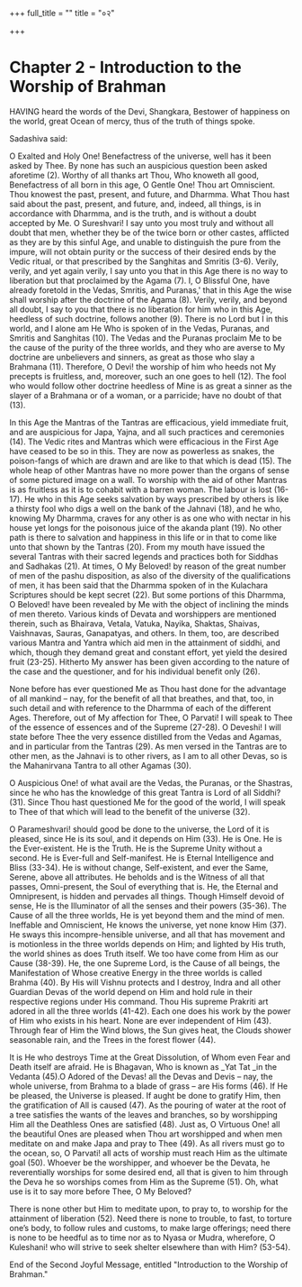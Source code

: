 +++
full_title = ""
title = "०२"

+++


# Chapter 2  - Introduction to the Worship of Brahman

HAVING heard the words of the Devi, Shangkara, Bestower of happiness on the world, great Ocean of mercy, thus of the truth of things spoke.

Sadashiva said:

O Exalted and Holy One! Benefactress of the universe, well has it been asked by Thee. By none has such an auspicious question been asked aforetime (2). Worthy of all thanks art Thou, Who knoweth all good, Benefactress of all born in this age, O Gentle One! Thou art Omniscient. Thou knowest the past, present, and future, and Dharmma. What Thou hast said about the past, present, and future, and, indeed, all things, is in accordance with Dharmma, and is the truth, and is without a doubt accepted by Me. O Sureshvari! I say unto you most truly and without all doubt that men, whether they be of the twice born or other castes, afflicted as they are by this sinful Age, and unable to distinguish the pure from the impure, will not obtain purity or the success of their desired ends by the Vedic ritual, or that prescribed by the Sanghitas and Smritis (3-6). Verily, verily, and yet again verily, I say unto you that in this Age there is no way to liberation but that proclaimed by the Agama (7). I, O Blissful One, have already foretold in the Vedas, Smritis, and Puranas,' that in this Age the wise shall worship after the doctrine of the Agama (8). Verily, verily, and beyond all doubt, I say to you that there is no liberation for him who in this Age, heedless of such doctrine, follows another (9). There is no Lord but I in this world, and I alone am He Who is spoken of in the Vedas, Puranas, and Smritis and Sanghitas (10). The Vedas and the Puranas proclaim Me to be the cause of the purity of the three worlds, and they who are averse to My doctrine are unbelievers and sinners, as great as those who slay a Brahmana (11). Therefore, O Devi! the worship of him who heeds not My precepts is fruitless, and, moreover, such an one goes to hell (12). The fool who would follow other doctrine heedless of Mine is as great a sinner as the slayer of a Brahmana or of a woman, or a parricide; have no doubt of that (13).

In this Age the Mantras of the Tantras are efficacious, yield immediate fruit, and are auspicious for Japa, Yajna, and all such practices and ceremonies (14). The Vedic rites and Mantras which were efficacious in the First Age have ceased to be so in this. They are now as powerless as snakes, the poison-fangs of which are drawn and are like to that which is dead (15). The whole heap of other Mantras have no more power than the organs of sense of some pictured image on a wall. To worship with the aid of other Mantras is as fruitless as it is to cohabit with a barren woman. The labour is lost (16-17). He who in this Age seeks salvation by ways prescribed by others is like a thirsty fool who digs a well on the bank of the Jahnavi (18), and he who, knowing My Dharmma, craves for any other is as one who with nectar in his house yet longs for the poisonous juice of the akanda plant (19). No other path is there to salvation and happiness in this life or in that to come like unto that shown by the Tantras (20). From my mouth have issued the several Tantras with their sacred legends and practices both for Siddhas and Sadhakas (21). At times, O My Beloved! by reason of the great number of men of the pashu disposition, as also of the diversity of the qualifications of men, it has been said that the Dharmma spoken of in the Kulachara Scriptures should be kept secret (22). But some portions of this Dharmma, O Beloved! have been revealed by Me with the object of inclining the minds of men thereto. Various kinds of Devata and worshippers are mentioned therein, such as Bhairava, Vetala, Vatuka, Nayika, Shaktas, Shaivas, Vaishnavas, Sauras, Ganapatyas, and others. In them, too, are described various Mantra and Yantra which aid men in the attainment of siddhi, and which, though they demand great and constant effort, yet yield the desired fruit (23-25). Hitherto My answer has been given according to the nature of the case and the questioner, and for his individual benefit only (26).

None before has ever questioned Me as Thou hast done for the advantage of all mankind – nay, for the benefit of all that breathes, and that, too, in such detail and with reference to the Dharmma of each of the different Ages. Therefore, out of My affection for Thee, O Parvati! I will speak to Thee of the essence of essences and of the Supreme (27-28). O Deveshi! I will state before Thee the very essence distilled from the Vedas and Agamas, and in particular from the Tantras (29). As men versed in the Tantras are to other men, as the Jahnavi is to other rivers, as I am to all other Devas, so is the Mahanirvana Tantra to all other Agamas (30).

O Auspicious One! of what avail are the Vedas, the Puranas, or the Shastras, since he who has the knowledge of this great Tantra is Lord of all Siddhi? (31). Since Thou hast questioned Me for the good of the world, I will speak to Thee of that which will lead to the benefit of the universe (32).

O Parameshvari! should good be done to the universe, the Lord of it is pleased, since He is its soul, and it depends on Him (33). He is One. He is the Ever-existent. He is the Truth. He is the Supreme Unity without a second. He is Ever-full and Self-manifest. He is Eternal Intelligence and Bliss (33-34). He is without change, Self-existent, and ever the Same, Serene, above all attributes. He beholds and is the Witness of all that passes, Omni-present, the Soul of everything that is. He, the Eternal and Omnipresent, is hidden and pervades all things. Though Himself devoid of sense, He is the Illuminator of all the senses and their powers (35-36). The Cause of all the three worlds, He is yet beyond them and the mind of men. Ineffable and Omniscient, He knows the universe, yet none know Him (37). He sways this incompre-hensible universe, and all that has movement and is motionless in the three worlds depends on Him; and lighted by His truth, the world shines as does Truth itself. We too have come from Him as our Cause (38-39). He, the one Supreme Lord, is the Cause of all beings, the Manifestation of Whose creative Energy in the three worlds is called Brahma (40). By His will Vishnu protects and I destroy, Indra and all other Guardian Devas of the world depend on Him and hold rule in their respective regions under His command. Thou His supreme Prakriti art adored in all the three worlds (41-42). Each one does his work by the power of Him who exists in his heart. None are ever independent of Him (43). Through fear of Him the Wind blows, the Sun gives heat, the Clouds shower seasonable rain, and the Trees in the forest flower (44).

It is He who destroys Time at the Great Dissolution, of Whom even Fear and Death itself are afraid. He is Bhagavan, Who is known as _Yat Tat _in the Vedanta (45).O
 Adored of the Devas! all the Devas and Devis – nay, the whole universe, from Brahma to a blade of grass – are His forms (46). If He be pleased, the Universe is pleased. If aught be done to gratify Him, then the gratification of All is caused (47). As the pouring of water at the root of a tree satisfies the wants of the leaves and branches, so by worshipping Him all the Deathless Ones are satisfied (48). Just as, O Virtuous One! all the beautiful Ones are pleased when Thou art worshipped and when men meditate on and make Japa and pray to Thee (49). As all rivers must go to the ocean, so, O Parvati! all acts of worship must reach Him as the ultimate goal (50). Whoever be the worshipper, and whoever be the Devata, he reverentially worships for some desired end, all that is given to him through the Deva he so worships comes from Him as the Supreme (51). Oh, what use is it to say more before Thee, O My Beloved?

There is none other but Him to meditate upon, to pray to, to worship for the attainment of liberation (52). Need there is none to trouble, to fast, to torture one’s body, to follow rules and customs, to make large offerings; need there is none to be heedful as to time nor as to Nyasa or Mudra, wherefore, O Kuleshani! who will strive to seek shelter elsewhere than with Him? (53-54).

End of the Second Joyful Message, entitled "Introduction to the Worship of Brahman."

